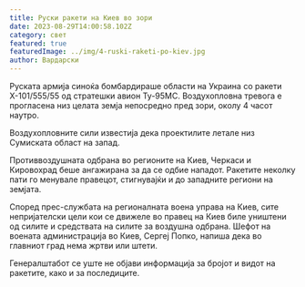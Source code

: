 ```yaml
---
title: Руски ракети на Киев во зори
date: 2023-08-29T14:00:58.102Z
category: свет
featured: true
featuredImage: ../img/4-ruski-raketi-po-kiev.jpg
author: Вардарски
---
```

Руската армија синоќа бомбардираше области на Украина со ракети Х-101/555/55 од стратешки авион Ту-95МС. Воздухопловна тревога е прогласена низ целата земја непосредно пред зори, околу 4 часот наутро.

Воздухопловните сили известија дека проектилите летале низ Сумиската област на запад.

Противвоздушната одбрана во регионите на Киев, Черкаси и Кировохрад беше ангажирана за да се одбие нападот. Ракетите неколку пати го менувале правецот, стигнувајќи и до западните региони на земјата.

Според прес-службата на регионалната воена управа на Киев, сите непријателски цели кои се движеле во правец на Киев биле уништени од силите и средствата на силите за воздушна одбрана. Шефот на воената администрација во Киев, Сергеј Попко, напиша дека во главниот град нема жртви или штети.

Генералштабот се уште не објави информација за бројот и видот на ракетите, како и за последиците.